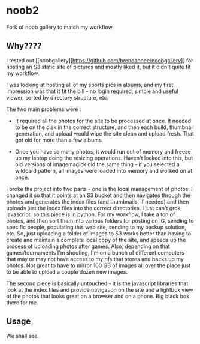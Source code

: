 # noob2
Fork of noob gallery to match my workflow

## Why????

I tested out [[noobgallery][https://github.com/brendannee/noobgallery]] for hosting an S3 static site of pictures and mostly liked it, but it didn't quite fit my workflow.

I was looking at hosting all of my sports pics in albums, and my first impression was that it fit the bill - no login required, simple and useful viewer, sorted by directory structure, etc.

The two main problems were :

 - It required all the photos for the site to be processed at once.  It needed to be on the disk in the correct structure, and then each build, thumbnail generation, and upload would wipe the site clean and upload fresh.  That got old for more than a few albums.

 - Once you have so many photos, it would run out of memory and freeze up my laptop doing the resizing operations.  Haven't looked into this, but old versions of imagemagick did the same thing - if you selected a wildcard pattern, all images were loaded into memory and worked on at once.

I broke the project into two parts - one is the local management of photos.  I changed it so that it points at an S3 bucket and then navigates through the photos and generates the index files (and thumbnails, if needed) and then uploads just the index files into the correct directories. I just can't grok javascript, so this piece is in python.  For my workflow, I take a ton of photos, and then sort them into various folders for posting on IG, sending to specific people, populating this web site, sending to my backup solution, etc.  So, just uploading a folder of images to S3 works better than having to create and maintain a complete local copy of the site, and speeds up the process of uploading photos after games.  Also, depending on that games/tournaments I'm shooting, I'm on a bunch of different computers that may or may not have access to my nfs that stores and backs up my photos.  Not great to have to mirror 100 GB of images all over the place just to be able to upload a couple dozen new images.

The second piece is basically untouched - it is the javascript libraries that look at the index files and provide navigation on the site and a lightbox view of the photos that looks great on a browser and on a phone.  Big black box there for me.

## Usage

We shall see.